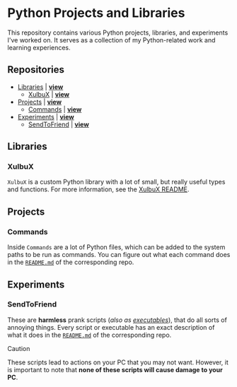 # Python Projects and Libraries
This repository contains various Python projects, libraries, and experiments I've worked on. It serves as a collection of my Python-related work and learning experiences.

## Repositories
* [Libraries](#libraries) | **[view](./Libraries)**
  * [XulbuX](#xulbux) | **[view](./Libraries/XulbuX)**
* [Projects](#projects) | **[view](./Projects)**
  * [Commands](#commands) | **[view](./Projects/Commands)**
* [Experiments](#experiments) | **[view](./Experiments)**
  * [SendToFriend](#sendtofriend) | **[view](./Experiments/SendToFriend)**

## Libraries

### XulbuX
`XulbuX` is a custom Python library with a lot of small, but really useful types and functions.
For more information, see the [XulbuX README](./Libraries/XulbuX/README.md).

## Projects

### Commands
Inside `Commands` are a lot of Python files, which can be added to the system paths to be run as commands. You can figure out what each command does in the [`README.md`](./Projects/Commands/README.md) of the corresponding repo.


## Experiments

### SendToFriend
These are **harmless** prank scripts (*also as [executables](./Experiments/SendToFriend/executables)*), that do all sorts of annoying things.
Every script or executable has an exact description of what it does in the [`README.md`](./Experiments/SendToFriend/README.md) of the corresponding repo.
> [!CAUTION]
> These scripts lead to actions on your PC that you may not want.
> However, it is important to note that **none of these scripts will cause damage to your PC**.

